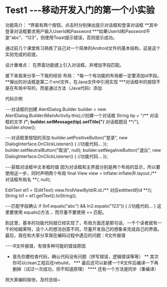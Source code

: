 # Test1  ---移动开发入门的第一个小实验

功能简介：
  *界面有两个按钮，点击时分别弹出提示对话框和登录对话框
 **其中登录对话框要求用户输入UserId和Password
***如果UserId和Password不是“abc”、“123”，则使用Toast提示错误，否则提示成功。

通过前几个课堂练习熟练了自己对一个简单的Android文件的基本结构，这是这个实验完成的前提。

设计重难点：
在界面功能键上引入对话框，并增加字段匹配。

接下来我来分享一下我的经验
布局： *每一个有功能的布局都一定要添加id字段。
     **弹出的对话框是第二个xml文件，在Java文件中引用实现
    ***对话框中的按钮不是在布局中写的，而是通过方法（Java代码）添加
    
代码示例

---对话框的创建 
   AlertDialog.Builder builder = new AlertDialog.Builder(MainActivity.this);//创建一个对话框
   String tip = "/** 对话框的文字 **/";
   builder.setMessage(tip).setTitle("/** 对话框题目 **/");
   builder.show(); 
  
---对话框里按钮的添加
   builder.setPositiveButton("登录", new DialogInterface.OnClickListener() {  //功能代码...  });
   builder.setNeutralButton("取消", null);
   builder.setNegativeButton("退出", new DialogInterface.OnClickListener() {  //功能代码...  });
   
---获取对话框中文本框的值
   因为对话框和主界面分别是两个布局的显示，所以要使用这一步，同时声明两个布局
   final View view = inflater.inflate(R.layout./** 对话框布局名 **/, null);
   
   EditText et1 = (EditText) view.findViewById(R.id./** 对应edittext的id **/);
   String In1 = et1.getText().toString();
   
---匹配字段确认
   if (In1.equals("abc") && In2.equals("123")) { //功能代码...  }
   这里要使用 equals()方法 ，而尽量不要使用 == 匹配。
  
到这里，基本的功能代码就已经实现了，布局方面还是那句话，一千个读者就有一千的哈姆莱特，没个人的想法创意不同，尽量开发自己的想象来完成自己的界面。
最后，我在和大家分享我在编码过程中遇见的问题：R文件报错  

----R文件报错，有很多种可能的错误原因
   * 首先你要检查代码，确认代码没有问题（拼写错误，逻辑错误等等）
  ** 其次你可以clean工程后在rebuild，
 *** 最后还可以新建一个R文件后编译一下再删掉（试过一次成功，但不知道原理）
**** 还有一个方法是同步（重编译）

祝大家编码愉快，及时总结~
   
